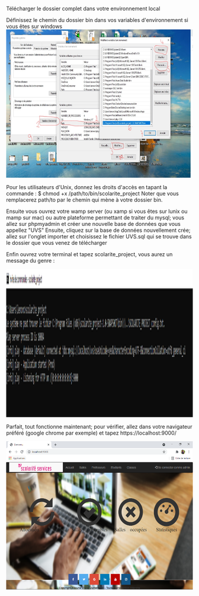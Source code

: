 Télécharger le dossier complet dans votre environnement local

Définissez le chemin du dossier bin dans vos variables d'environnement si vous êtes sur windows
 <img src="v_environnement.png.jpg" height="400" alt="Variables d'envrionnement"/>

Pour les utilisateurs d'Unix, donnez les droits d'accès en tapant la commande : $ chmod +x /path/to/bin/scolarite_project
Noter que vous remplacerez path/to par le chemin qui mène à votre dossier bin.

Ensuite vous ouvrez votre wamp server (ou xamp si vous êtes sur lunix ou mamp sur mac) ou autre plateforme permettant de traiter du mysql; 
vous allez sur phpmyadmin et créer une nouvelle base de données que vous appellez "UVS"
Ensuite, cliquez sur la base de données nouvellement crée; allez sur l'onglet importer et choisissez le fichier UVS.sql qui 
se trouve dans le dossier que vous venez de télécharger

Enfin ouvrez votre terminal et tapez scolarite_project, vous aurez un message du genre :

 <img src="cmd.png" height="400" alt="Terminal"/>

Parfait, tout fonctionne maintenant; pour vérifier, allez dans votre navigateur préféré (google chrome par exemple) et tapez https://localhost:9000/


 <img src="welc.png" height="400" alt="Ce qui devrait s'afficher"/>
